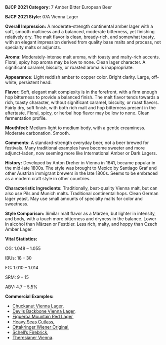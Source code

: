 <b>BJCP 2021 Category:</b> 7 Amber Bitter European Beer

<b>BJCP 2021 Style:</b> 07A Vienna Lager

<b>Overall Impression:</b> A moderate-strength continental
amber lager with a soft, smooth maltiness and a balanced,
moderate bitterness, yet finishing relatively dry. The malt
flavor is clean, bready-rich, and somewhat toasty, with an
elegant impression derived from quality base malts and
process, not specialty malts or adjuncts.

<b>Aroma:</b> Moderately-intense malt aroma, with toasty and
malty-rich accents. Floral, spicy hop aroma may be low to
none. Clean lager character. A significant caramel, biscuity, or
roasted aroma is inappropriate.

<b>Appearance:</b> Light reddish amber to copper color. Bright
clarity. Large, off-white, persistent head.

<b>Flavor:</b> Soft, elegant malt complexity is in the forefront, with a
firm enough hop bitterness to provide a balanced finish. The
malt flavor tends towards a rich, toasty character, without
significant caramel, biscuity, or roast flavors. Fairly dry, soft
finish, with both rich malt and hop bitterness present in the
aftertaste. Floral, spicy, or herbal hop flavor may be low to
none. Clean fermentation profile.

<b>Mouthfeel:</b> Medium-light to medium body, with a gentle
creaminess. Moderate carbonation. Smooth.

<b>Comments:</b> A standard-strength everyday beer, not a beer
brewed for festivals. Many traditional examples have become
sweeter and more adjunct-laden, now seeming more like
International Amber or Dark Lagers.

<b>History:</b> Developed by Anton Dreher in Vienna in 1841,
became popular in the mid-late 1800s. The style was brought
to Mexico by Santiago Graf and other Austrian immigrant
brewers in the late 1800s. Seems to be embraced as a modern
craft style in other countries.

<b>Characteristic Ingredients:</b> Traditionally, best-quality
Vienna malt, but can also use Pils and Munich malts.
Traditional continental hops. Clean German lager yeast. May
use small amounts of specialty malts for color and sweetness.

<b>Style Comparison:</b> Similar malt flavor as a Märzen, but
lighter in intensity, and body, with a touch more bitterness and
dryness in the balance. Lower in alcohol than Märzen or
Festbier. Less rich, malty, and hoppy than Czech Amber Lager.

<b>Vital Statistics:</b>

OG: 1.048 – 1.055

IBUs: 18 – 30

FG: 1.010 – 1.014

SRM: 9 – 15

ABV: 4.7 – 5.5%

<b>Commercial Examples:</b>
- [Chuckanut Vienna Lager](https://untappd.com/b/chuckanut-brewery-vienna-lager/33961),
- [Devils Backbone Vienna Lager](https://untappd.com/b/devils-backbone-brewing-company-vienna-lager/18974),
- [Figueroa Mountain Red Lager](https://untappd.com/b/figueroa-mountain-brewing-co-danish-red-lager/39441),
- [Heavy Seas Cutlass](https://untappd.com/b/heavy-seas-beer-cutlass/293529),
- [Ottakringer Wiener Original](https://untappd.com/b/ottakringer-brauerei-wiener-original/575290),
- [Schell’s Firebrick](https://untappd.com/b/schell-s-brewery-firebrick/9049),
- [Theresianer Vienna](https://untappd.com/b/theresianer-vienna/47730).
